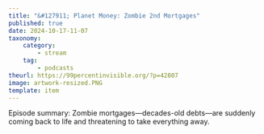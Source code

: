 ```yaml
---
title: "&#127911; Planet Money: Zombie 2nd Mortgages"
published: true
date: 2024-10-17-11-07
taxonomy:
    category:
        - stream
    tag:
        - podcasts
theurl: https://99percentinvisible.org/?p=42807
image: artwork-resized.PNG
template: item
---
```


Episode summary: Zombie mortgages&mdash;decades-old debts&mdash;are suddenly coming back to life and threatening to take everything away.
